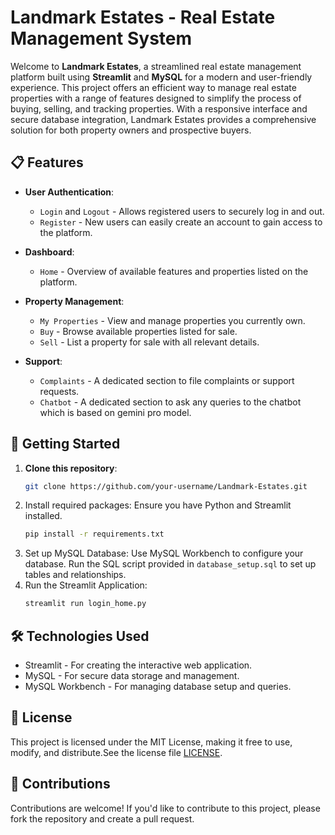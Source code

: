 

# Landmark Estates - Real Estate Management System

Welcome to **Landmark Estates**, a streamlined real estate management platform built using **Streamlit** and **MySQL** for a modern and user-friendly experience. This project offers an efficient way to manage real estate properties with a range of features designed to simplify the process of buying, selling, and tracking properties. With a responsive interface and secure database integration, Landmark Estates provides a comprehensive solution for both property owners and prospective buyers.

## 📋 Features

- **User Authentication**: 
  - `Login` and `Logout` - Allows registered users to securely log in and out.
  - `Register` - New users can easily create an account to gain access to the platform.
  
- **Dashboard**:
  - `Home` - Overview of available features and properties listed on the platform.

- **Property Management**:
  - `My Properties` - View and manage properties you currently own.
  - `Buy` - Browse available properties listed for sale.
  - `Sell` - List a property for sale with all relevant details.

- **Support**:
  - `Complaints` - A dedicated section to file complaints or support requests.
  - `Chatbot` - A dedicated section to ask any queries to the chatbot which is based on gemini pro model.

## 🚀 Getting Started

1. **Clone this repository**:
   ```bash
   git clone https://github.com/your-username/Landmark-Estates.git

2. Install required packages: Ensure you have Python and Streamlit installed.
   ```bash
   pip install -r requirements.txt
3. Set up MySQL Database:
    Use MySQL Workbench to configure your database.
   Run the SQL script provided in `database_setup.sql` to set up tables and relationships.
4. Run the Streamlit Application:
    ```bash
    streamlit run login_home.py

## 🛠️ Technologies Used
- Streamlit - For creating the interactive web application.
- MySQL - For secure data storage and management.
- MySQL Workbench - For managing database setup and queries.
  
## 📝 License
This project is licensed under the MIT License, making it free to use, modify, and distribute.See the license file [LICENSE](LICENSE).

## 🤝 Contributions
Contributions are welcome! If you'd like to contribute to this project, please fork the repository and create a pull request.
